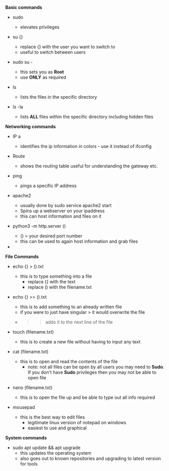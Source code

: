 
**Basic commands**

- sudo 
	- elevates privileges 

- su {} 
	- replace {} with the user you want to switch to 
	- useful to switch between users

- sudo su - 
	- this sets you as **Root**
	- use **ONLY** as required

- ls 
	- lists the files in the specific directory 

- ls -la 
	- lists **ALL** files within the specific directory including hidden files


**Networking commands**

- IP a 
	- identifies the ip information in colors - use it instead of ifconfig

- Route
	- shows the routing table useful for understanding the gateway etc.

- ping
	- pings a specific IP address

- apache2 
	- usually done by sudo service apache2 start
	- Spins up a webserver on your ipaddress
	- this can host information and files on it

- python3 -m http.server ()
	- () = your desired port number
	- this can be used to again host information and grab files 
- 



**File Commands**

- echo {} > ().txt
	- this is to type something into a file 
		- replace {} with the text 
		- replace () with the filename.txt

- echo {} >> ().txt 
	- this is to add something to an already written file 
	- if you were to just have singular > it would overwrite the file 
	- >> adds it to the next line of the file 

- touch (filename.txt)
	- this is to create a new file without having to input any text 

- cat (filename.txt)
	- this is to open and read the contents of the file
		- note: not all files can be open by all users you may need to **Sudo**. If you don't have **Sudo** privileges then you may not be able to open file

- nano (filename.txt) 
	- this is to open the file up and be able to type out all info required

- mousepad 
	- this is the best way to edit files 
		- legitimate linux version of notepad on windows
		- easiest to use and graphical 



**System commands**

- sudo apt update && apt upgrade 
	- this updates the operating system
	- also goes out to known repositories and upgrading to latest version for tools
